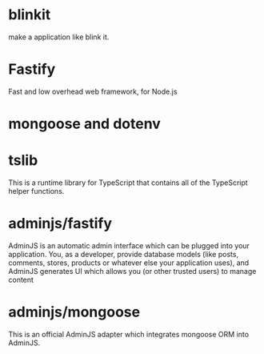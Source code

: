 # blinkit
make a application like blink it.

# Fastify
Fast and low overhead web framework, for Node.js
  

 # mongoose and  dotenv

 #   tslib 

 This is a runtime library for TypeScript that contains all of the TypeScript helper functions.

 # adminjs/fastify
AdminJS is an automatic admin interface which can be plugged into your application. You, as a developer, provide database models (like posts, comments, stores, products or whatever else your application uses), and AdminJS generates UI which allows you (or other trusted users) to manage content
 
 # adminjs/mongoose
This is an official AdminJS adapter which integrates mongoose ORM into AdminJS.

